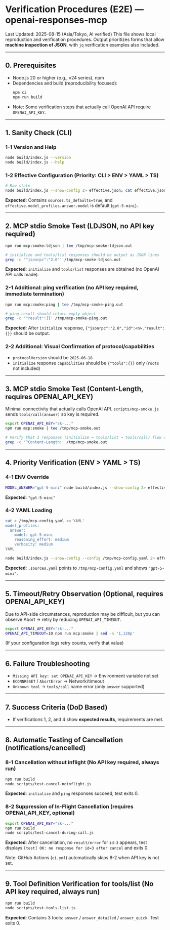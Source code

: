 
# Verification Procedures (E2E) — openai-responses-mcp

Last Updated: 2025-08-15 (Asia/Tokyo, AI verified)
This file shows local reproduction and verification procedures. Output prioritizes forms that allow **machine inspection of JSON**, with `jq` verification examples also included.

---

## 0. Prerequisites
- Node.js 20 or higher (e.g., v24 series), npm
- Dependencies and build (reproducibility focused):
  ```bash
  npm ci
  npm run build
  ```
- Note: Some verification steps that actually call OpenAI API require `OPENAI_API_KEY`.

---

## 1. Sanity Check (CLI)
### 1-1 Version and Help
```bash
node build/index.js --version
node build/index.js --help
```

### 1-2 Effective Configuration (Priority: CLI > ENV > YAML > TS)
```bash
# Raw state
node build/index.js --show-config 2> effective.json; cat effective.json | jq '.version, .sources, .effective.model_profiles.answer.model'
```
**Expected**: Contains `sources.ts_defaults=true`, and `effective.model_profiles.answer.model` is default (`gpt-5-mini`).

---

## 2. MCP stdio Smoke Test (LDJSON, no API key required)
```bash
npm run mcp:smoke:ldjson | tee /tmp/mcp-smoke-ldjson.out

# initialize and tools/list responses should be output as JSON lines
grep -c '"jsonrpc":"2.0"' /tmp/mcp-smoke-ldjson.out
```
**Expected**: `initialize` and `tools/list` responses are obtained (no OpenAI API calls made).

### 2-1 Additional: ping verification (no API key required, immediate termination)
```bash
npm run mcp:smoke:ping | tee /tmp/mcp-smoke-ping.out

# ping result should return empty object
grep -c '"result":{}' /tmp/mcp-smoke-ping.out
```
**Expected**: After `initialize` response, `{"jsonrpc":"2.0","id":<n>,"result":{}}` should be output.

### 2-2 Additional: Visual Confirmation of protocol/capabilities
- `protocolVersion` should be `2025-06-18`
- `initialize` response `capabilities` should be `{"tools":{}}` only (`roots` not included)

---

## 3. MCP stdio Smoke Test (Content-Length, requires OPENAI_API_KEY)
Minimal connectivity that actually calls OpenAI API. `scripts/mcp-smoke.js` sends `tools/call(answer)` so key is required.
```bash
export OPENAI_API_KEY="sk-..."
npm run mcp:smoke | tee /tmp/mcp-smoke.out

# Verify that 3 responses (initialize → tools/list → tools/call) flow with Content-Length
grep -c '^Content-Length:' /tmp/mcp-smoke.out
```

---

## 4. Priority Verification (ENV > YAML > TS)
### 4-1 ENV Override
```bash
MODEL_ANSWER="gpt-5-mini" node build/index.js --show-config 2> effective.json; cat effective.json | jq '.effective.model_profiles.answer.model'
```
**Expected**: `"gpt-5-mini"`

### 4-2 YAML Loading
```bash
cat > /tmp/mcp-config.yaml <<'YAML'
model_profiles:
  answer:
    model: gpt-5-mini
    reasoning_effort: medium
    verbosity: medium
YAML

node build/index.js --show-config --config /tmp/mcp-config.yaml 2> effective.json; cat effective.json | jq '.sources, .effective.model_profiles.answer.model'
```
**Expected**: `.sources.yaml` points to `/tmp/mcp-config.yaml` and shows `"gpt-5-mini"`.

---

## 5. Timeout/Retry Observation (Optional, requires OPENAI_API_KEY)
Due to API-side circumstances, reproduction may be difficult, but you can observe Abort → retry by reducing `OPENAI_API_TIMEOUT`.
```bash
export OPENAI_API_KEY="sk-..."
OPENAI_API_TIMEOUT=10 npm run mcp:smoke | sed -n '1,120p'
```
(If your configuration logs retry counts, verify that value)

---

## 6. Failure Troubleshooting
- `Missing API key: set OPENAI_API_KEY` → Environment variable not set
- `ECONNRESET` / `AbortError` → Network/timeout
- `Unknown tool` → `tools/call` name error (only `answer` supported)

---

## 7. Success Criteria (DoD Based)
- If verifications 1, 2, and 4 show **expected results**, requirements are met.

---

## 8. Automatic Testing of Cancellation (notifications/cancelled)

### 8-1 Cancellation without inflight (No API key required, always run)
```bash
npm run build
node scripts/test-cancel-noinflight.js
```
**Expected**: `initialize` and `ping` responses succeed, test exits 0.

### 8-2 Suppression of In-Flight Cancellation (requires OPENAI_API_KEY, optional)
```bash
export OPENAI_API_KEY="sk-..."
npm run build
node scripts/test-cancel-during-call.js
```
**Expected**: After cancellation, no `result/error` for `id:3` appears, test displays `[test] OK: no response for id=3 after cancel` and exits 0.

Note: GitHub Actions (`ci.yml`) automatically skips 8-2 when API key is not set.

---

## 9. Tool Definition Verification for tools/list (No API key required, always run)
```bash
npm run build
node scripts/test-tools-list.js
```
**Expected**: Contains 3 tools: `answer` / `answer_detailed` / `answer_quick`. Test exits 0.
